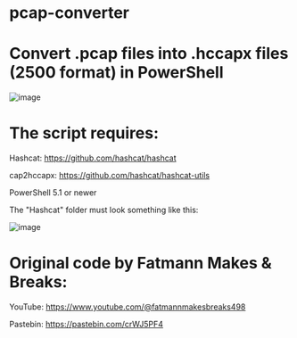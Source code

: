 # pcap-converter

# Convert .pcap files into .hccapx files (2500 format) in PowerShell

![image](https://user-images.githubusercontent.com/100124568/215344841-cd0ff6fc-a8af-4ef8-b3a2-4167cc16f3eb.png)

# The script requires:

Hashcat: https://github.com/hashcat/hashcat

cap2hccapx: https://github.com/hashcat/hashcat-utils

PowerShell 5.1 or newer

The "Hashcat" folder must look something like this: 

![image](https://user-images.githubusercontent.com/100124568/216103090-c8422ff5-47c5-490f-8157-f69a90bd9d36.png)

# Original code by Fatmann Makes & Breaks: 

YouTube: https://www.youtube.com/@fatmannmakesbreaks498

Pastebin: https://pastebin.com/crWJ5PF4
